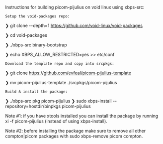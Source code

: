 Instructions for building picom-pijulius on void linux using xbps-src:

    Setup the void-packages repo:

❯ git clone --depth=1 https://github.com/void-linux/void-packages

❯ cd void-packages

❯ ./xbps-src binary-bootstrap

❯ echo XBPS_ALLOW_RESTRICTED=yes >> etc/conf


    Download the template repo and copy into srcpkgs:

❯ git clone https://github.com/evfeal/picom-pijulius-template

❯ mv picom-pijulius-template ./srcpkgs/picom-pijulius

    Build & install the package:

❯ ./xbps-src pkg picom-pijulius
❯ sudo xbps-install --repository=hostdir/binpkgs picom-pijulius

Note #1: if you have xtools installed you can install the package by running xi -f picom-pijulius (instead of using xbps-install).

Note #2: before installing the package make sure to remove all other compton|picom packages with sudo xbps-remove picom compton.
